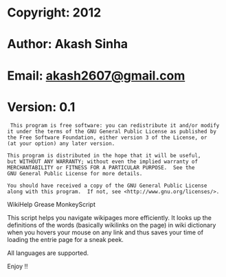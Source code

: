 # Copyright: 2012
# Author: Akash Sinha 
# Email: akash2607@gmail.com
# Version: 0.1 

     This program is free software: you can redistribute it and/or modify
    it under the terms of the GNU General Public License as published by
    the Free Software Foundation, either version 3 of the License, or
    (at your option) any later version.

    This program is distributed in the hope that it will be useful,
    but WITHOUT ANY WARRANTY; without even the implied warranty of
    MERCHANTABILITY or FITNESS FOR A PARTICULAR PURPOSE.  See the
    GNU General Public License for more details.

    You should have received a copy of the GNU General Public License
    along with this program.  If not, see <http://www.gnu.org/licenses/>.



WikiHelp Grease MonkeyScript

This script helps you navigate wikipages more efficiently. It looks up the definitions of the words (basically wikilinks on the page) in wiki dictionary when you hovers your mouse on any link and thus saves your time of loading the entrie page for a sneak peek.

All languages are supported.

Enjoy !!
